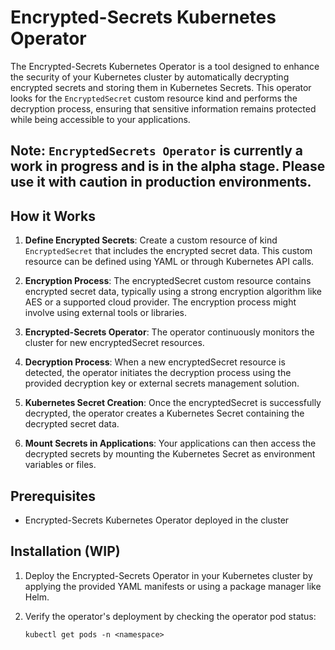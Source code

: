 # Encrypted-Secrets Kubernetes Operator

The Encrypted-Secrets Kubernetes Operator is a tool designed to enhance the security of your Kubernetes cluster by automatically decrypting encrypted secrets and storing them in Kubernetes Secrets. This operator looks for the `EncryptedSecret` custom resource kind and performs the decryption process, ensuring that sensitive information remains protected while being accessible to your applications.


## Note: `EncryptedSecrets Operator` is currently a work in progress and is in the alpha stage. Please use it with caution in production environments.
## How it Works

1. **Define Encrypted Secrets**: Create a custom resource of kind `EncryptedSecret` that includes the encrypted secret data. This custom resource can be defined using YAML or through Kubernetes API calls.

2. **Encryption Process**: The encryptedSecret custom resource contains encrypted secret data, typically using a strong encryption algorithm like AES or a supported cloud provider. The encryption process might involve using external tools or libraries.

3. **Encrypted-Secrets Operator**: The operator continuously monitors the cluster for new encryptedSecret resources.

4. **Decryption Process**: When a new encryptedSecret resource is detected, the operator initiates the decryption process using the provided decryption key or external secrets management solution.

5. **Kubernetes Secret Creation**: Once the encryptedSecret is successfully decrypted, the operator creates a Kubernetes Secret containing the decrypted secret data.

6. **Mount Secrets in Applications**: Your applications can then access the decrypted secrets by mounting the Kubernetes Secret as environment variables or files.

## Prerequisites
- Encrypted-Secrets Kubernetes Operator deployed in the cluster

## Installation (WIP)

1. Deploy the Encrypted-Secrets Operator in your Kubernetes cluster by applying the provided YAML manifests or using a package manager like Helm.

2. Verify the operator's deployment by checking the operator pod status:

   ```shell
   kubectl get pods -n <namespace>
